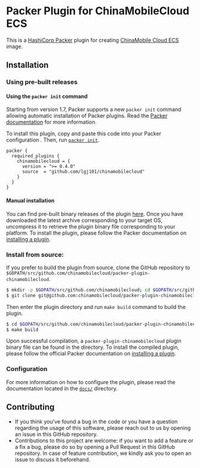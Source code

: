 # Packer Plugin for ChinaMobileCloud ECS

This is a [HashiCorp Packer](https://www.packer.io/) plugin for creating [ChinaMobile Cloud ECS](https://ecloud.10086.cn/) image.

## Installation

### Using pre-built releases

#### Using the `packer init` command

Starting from version 1.7, Packer supports a new `packer init` command allowing
automatic installation of Packer plugins. Read the
[Packer documentation](https://www.packer.io/docs/commands/init) for more information.

To install this plugin, copy and paste this code into your Packer configuration .
Then, run [`packer init`](https://www.packer.io/docs/commands/init).

```hcl
packer {
  required_plugins {
    chinamobilecloud = {
      version = ">= 0.4.0"
      source  = "github.com/lgj101/chinamobilecloud"
    }
  }
}
```

#### Manual installation

You can find pre-built binary releases of the plugin [here](https://github.com/chinamobilecloud/packer-plugin-chinamobilecloud/releases).
Once you have downloaded the latest archive corresponding to your target OS,
uncompress it to retrieve the plugin binary file corresponding to your platform.
To install the plugin, please follow the Packer documentation on
[installing a plugin](https://www.packer.io/docs/extending/plugins/#installing-plugins).


### Install from source:

If you prefer to build the plugin from source, clone the GitHub repository
to `$GOPATH/src/github.com/chinamobilecloud/packer-plugin-chinamobilecloud`.

```sh
$ mkdir -p $GOPATH/src/github.com/chinamobilecloud; cd $GOPATH/src/github.com/chinamobilecloud
$ git clone git@github.com:chinamobilecloud/packer-plugin-chinamobilecloud.git
```

Then enter the plugin directory and run `make build` command to build the plugin.

```sh
$ cd $GOPATH/src/github.com/chinamobilecloud/packer-plugin-chinamobilecloud
$ make build
```

Upon successful compilation, a `packer-plugin-chinamobilecloud` plugin binary file
can be found in the directory. To install the compiled plugin, please follow the
official Packer documentation on [installing a plugin](https://www.packer.io/docs/extending/plugins/#installing-plugins).


### Configuration

For more information on how to configure the plugin, please read the
documentation located in the [`docs/`](docs) directory.


## Contributing

* If you think you've found a bug in the code or you have a question regarding
  the usage of this software, please reach out to us by opening an issue in
  this GitHub repository.
* Contributions to this project are welcome: if you want to add a feature or a
  fix a bug, please do so by opening a Pull Request in this GitHub repository.
  In case of feature contribution, we kindly ask you to open an issue to
  discuss it beforehand.
  
